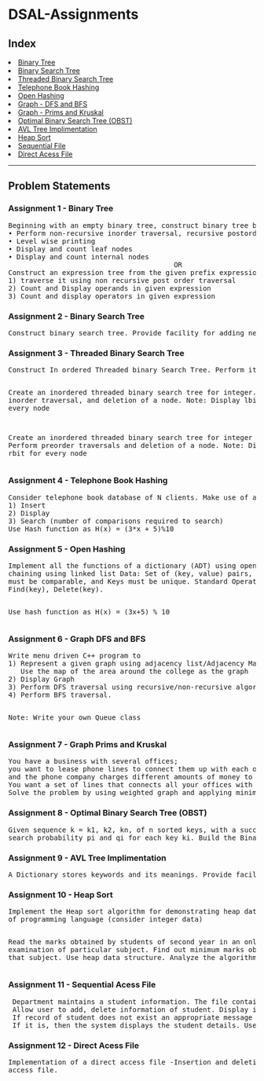 # DSAL-Assignments

## Index

<li>
<a href="#assn1"> Binary Tree </a>
</li>
<li>
<a href="#assn2"> Binary Search Tree </a>
</li>
<li>
<a href="#assn3"> Threaded Binary Search Tree </a>
</li>
<li>
<a href="#assn4"> Telephone Book Hashing </a>
</li>
<li>
<a href="#assn5"> Open Hashing</a>
</li>
<li>
<a href="#assn6"> Graph - DFS and BFS</a>
</li>
<li>
<a href="#assn7"> Graph - Prims and Kruskal</a>
</li>
<li>
<a href="#assn8"> Optimal Binary Search Tree (OBST)</a>
</li>
<li>
<a href="#assn9"> AVL Tree Implimentation</a>
</li>
<li>
<a href="#assn10"> Heap Sort</a>
</li>
<li>
<a href="#assn11"> Sequential File</a>
</li>
<li>
<a href="#assn12"> Direct Acess File</a>
</li>
<hr>

## Problem Statements

<h3 id="assn1">Assignment 1 - Binary Tree</h3>
<pre>
Beginning with an empty binary tree, construct binary tree by inserting the values in the order given. After constructing a binary tree perform following operations on it-
• Perform non-recursive inorder traversal, recursive postorder
• Level wise printing
• Display and count leaf nodes
• Display and count internal nodes
                                        OR
Construct an expression tree from the given prefix expression (e.g. +--a*bc/def) and perform following operations on it
1) traverse it using non recursive post order traversal
2) Count and Display operands in given expression
3) Count and display operators in given expression
</pre>

<h3 id="assn2">Assignment 2 - Binary Search Tree</h3>
<pre>
Construct binary search tree. Provide facility for adding new entries, deleting any element. Provide facility to display whole data sorted in ascending order using non- recursive traversal. Search an element present in a tree and display number of comparisons required to search.
</pre>

<h3 id="assn3">Assignment 3 - Threaded Binary Search Tree</h3>
<pre>
Construct In ordered Threaded binary Search Tree. Perform its inorder traversal. Display Smallest and largest value in it. Display lbit and rbit of each node.

Create an inordered threaded binary search tree for integer. Perform inorder traversal,
and deletion of a node.
Note: Display lbit, rbit for every node

Create an inordered threaded binary search tree for integer value. Perform preorder traversals and deletion of a node.
Note: Display lbit, rbit for every node
</pre>

<h3 id="assn4">Assignment 4 - Telephone Book Hashing</h3>
<pre>
Consider telephone book database of N clients. Make use of a hash table implementation to quickly look up client‘s telephone number. Make use of two collision handling techniques and compare them using number of comparisons required to find a set of telephone numbers (Note: Use linear probing with replacement and without replacement). Perform following operations
1) Insert
2) Display
3) Search (number of comparisons required to search)
Use Hash function as H(x) = (3*x + 5)%10
</pre>

<h3 id="assn5">Assignment 5 - Open Hashing</h3>
<pre>
Implement all the functions of a dictionary (ADT) using open hashing technique: separate 
chaining using linked list Data: Set of (key, value) pairs, Keys are mapped to values, Keys 
must be comparable, and Keys must be unique. Standard Operations: Insert (key, value), 
Find(key), Delete(key). 

Use hash function as H(x) = (3x+5) % 10
</pre>

<h3 id="assn6">Assignment 6 - Graph DFS and BFS</h3>
<pre>
Write menu driven C++ program to
1) Represent a given graph using adjacency list/Adjacency Matrix. 
   Use the map of the area around the college as the graph
2) Display Graph
3) Perform DFS traversal using recursive/non-recursive algorithm.
4) Perform BFS traversal.

Note: Write your own Queue class
</pre>

<h3 id="assn7">Assignment 7 - Graph Prims and Kruskal</h3>
<pre>
You have a business with several offices; 
you want to lease phone lines to connect them up with each other; 
and the phone company charges different amounts of money to connect different pairs of cities. 
You want a set of lines that connects all your offices with a minimum total cost. 
Solve the problem by using weighted graph and applying minimum spanning tree algorithm.
</pre>

<h3 id="assn8">Assignment 8 - Optimal Binary Search Tree (OBST)</h3>
<pre>
Given sequence k = k1, k2, kn, of n sorted keys, with a successful and unsuccessful
search probability pi and qi for each key ki. Build the Binary search tree that has the least search cost given the access probability for each key.
</pre>

<h3 id="assn9">Assignment 9 - AVL Tree Implimentation</h3>
<pre>
A Dictionary stores keywords and its meanings. Provide facility for adding new keywords. Provide facility to display whole data sorted in ascending/ Descending order. Also find how many maximum comparisons may require for finding any keyword. Use Height balanced (AVL) tree.
</pre>

<h3 id="assn10">Assignment 10 - Heap Sort</h3>
<pre>
Implement the Heap sort algorithm for demonstrating heap data structure with modularity
of programming language (consider integer data)

Read the marks obtained by students of second year in an online examination of particular subject. Find out minimum marks obtained in that subject. Use heap data structure. Analyze the algorithm.
</pre>

<h3 id="assn11">Assignment 11 - Sequential Acess File</h3>
<pre>
 Department maintains a student information. The file contains roll number, name, division and address.
 Allow user to add, delete information of student. Display information of particular employee. 
 If record of student does not exist an appropriate message is displayed. 
 If it is, then the system displays the student details. Use sequential file to maintain the data.
</pre>

<h3 id="assn12">Assignment 12 - Direct Acess File</h3>
<pre>
Implementation of a direct access file -Insertion and deletion of a record from a direct
access file.
</pre>
